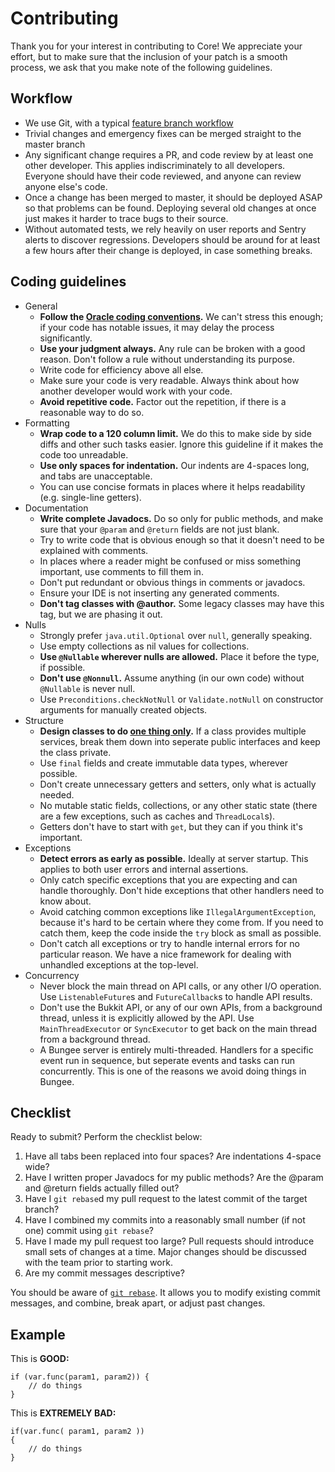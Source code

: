 Contributing
============

Thank you for your interest in contributing to Core! We appreciate your 
effort, but to make sure that the inclusion of your patch is a smooth process, we
ask that you make note of the following guidelines.

## Workflow

* We use Git, with a typical [feature branch workflow](https://www.atlassian.com/git/tutorials/comparing-workflows/feature-branch-workflow)
* Trivial changes and emergency fixes can be merged straight to the master branch
* Any significant change requires a PR, and code review by at least one other developer.
  This applies indiscriminately to all developers. Everyone should have their
  code reviewed, and anyone can review anyone else's code.
* Once a change has been merged to master, it should be deployed ASAP so that
  problems can be found.
  Deploying several old changes at once just makes it harder to trace bugs to
  their source.
* Without automated tests, we rely heavily on user reports and Sentry alerts to
  discover regressions.
  Developers should be around for at least a few hours after their change is
  deployed, in case something breaks.

## Coding guidelines

* General
  * **Follow the [Oracle coding conventions](http://www.oracle.com/technetwork/java/codeconventions-150003.pdf).**
    We can't stress this enough; if your code has notable issues, it may delay
    the process significantly.
  * **Use your judgment always.** Any rule can be broken with a good reason.
    Don't follow a rule without understanding its purpose.
  * Write code for efficiency above all else.
  * Make sure your code is very readable. Always think about how
    another developer would work with your code.
  * **Avoid repetitive code.** Factor out the repetition, if there is a
    reasonable way to do so.
* Formatting
  * **Wrap code to a 120 column limit.** We do this to make side by side diffs
    and other such tasks easier. Ignore this guideline if it makes the code
    too unreadable.
  * **Use only spaces for indentation.** Our indents are 4-spaces long, and tabs
    are unacceptable.
  * You can use concise formats in places where it helps readability (e.g.
    single-line getters).
* Documentation
  * **Write complete Javadocs.** Do so only for public methods, and make sure
    that your `@param` and `@return` fields are not just blank.
  * Try to write code that is obvious enough so that it doesn't need to be
    explained with comments.
  * In places where a reader might be confused or miss something important, use
    comments to fill them in.
  * Don't put redundant or obvious things in comments or javadocs.
  * Ensure your IDE is not inserting any generated comments.
  * **Don't tag classes with @author.** Some legacy classes may have this tag,
    but we are phasing it out.
* Nulls
  * Strongly prefer `java.util.Optional` over `null`, generally speaking.
  * Use empty collections as nil values for collections.
  * **Use `@Nullable` wherever nulls are allowed.** Place it before the type, if
    possible.
  * **Don't use `@Nonnull`.** Assume anything (in our own code) without
    `@Nullable` is never null.
  * Use `Preconditions.checkNotNull` or `Validate.notNull` on constructor
    arguments for manually created objects.
* Structure
  * **Design classes to do [one thing only](https://en.wikipedia.org/wiki/Single_responsibility_principle).**
    If a class provides multiple services, break them down into seperate public
    interfaces and keep the class private.
  * Use `final` fields and create immutable data types, wherever possible.
  * Don't create unnecessary getters and setters, only what is actually needed.
  * No mutable static fields, collections, or any other static state (there are
    a few exceptions, such as caches and `ThreadLocal`s).
  * Getters don't have to start with `get`, but they can if you think it's
    important.
* Exceptions
  * **Detect errors as early as possible.** Ideally at server startup. This
    applies to both user errors and internal assertions.
  * Only catch specific exceptions that you are expecting and can handle
    thoroughly. Don't hide exceptions that other handlers need to know about.
  * Avoid catching common exceptions like `IllegalArgumentException`, because
    it's hard to be certain where they come from. If you need to catch them,
    keep the code inside the `try` block as small as possible.
  * Don't catch all exceptions or try to handle internal errors for no
    particular reason. We have a nice framework for dealing with unhandled
    exceptions at the top-level.
* Concurrency
  * Never block the main thread on API calls, or any other I/O operation. Use
    `ListenableFuture`s and `FutureCallback`s to handle API results.
  * Don't use the Bukkit API, or any of our own APIs, from a background thread,
    unless it is explicitly allowed by the API.
    Use `MainThreadExecutor` or `SyncExecutor` to get back on the main thread
    from a background thread.
  * A Bungee server is entirely multi-threaded. Handlers for a specific event
    run in sequence, but seperate events and tasks can run concurrently.
    This is one of the reasons we avoid doing things in Bungee.

Checklist
---------

Ready to submit? Perform the checklist below:

1. Have all tabs been replaced into four spaces? Are indentations 4-space wide?
2. Have I written proper Javadocs for my public methods? Are the @param and
   @return fields actually filled out?
3. Have I `git rebase`d my pull request to the latest commit of the target
   branch?
4. Have I combined my commits into a reasonably small number (if not one)
   commit using `git rebase`?
5. Have I made my pull request too large? Pull requests should introduce
   small sets of changes at a time. Major changes should be discussed with
   the team prior to starting work.
6. Are my commit messages descriptive?

You should be aware of [`git rebase`](http://learn.github.com/p/rebasing.html).
It allows you to modify existing commit messages, and combine, break apart, or
adjust past changes.

Example
-------

This is **GOOD:**

```
if (var.func(param1, param2)) {
    // do things
}
```

This is **EXTREMELY BAD:**

```
if(var.func( param1, param2 ))
{
    // do things
}
```